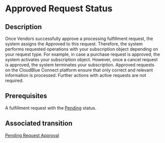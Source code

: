 # Approved Request Status
## Description
Once Vendors successfully approve a processing fulfillment request, the system assigns the Approved to this request. Therefore, the system performs requested operations with your subscription object depending on your request type. For example, in case a purchase request is approved, the system activates your subscription object. However, once a cancel request is approved, the system terminates your subscription.
Approved requests on the CloudBlue Connect platform ensure that only correct and relevant information is processed. Further actions with active requests are not required.
## Prerequisites
A fulfillment request with the [Pending](s-b-pending.html) status.
## Associated transition
[Pending Request Approval](t-11-pending-approved.html)
